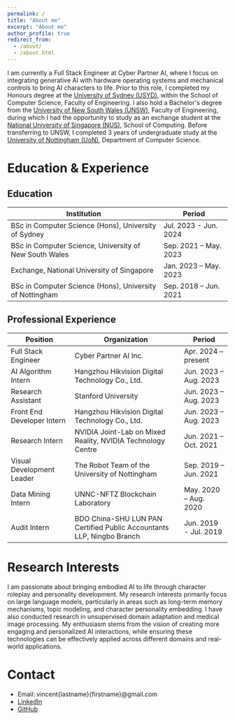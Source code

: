```yaml
---
permalink: /
title: "About me"
excerpt: "About me"
author_profile: true
redirect_from:
  - /about/
  - /about.html
---
```


I am currently a Full Stack Engineer at Cyber Partner AI, where I focus on integrating generative AI with hardware operating systems and mechanical controls to bring AI characters to life. Prior to this role, I completed my Honours degree at the [University of Sydney (USYD)](https://www.sydney.edu.au/), within the School of Computer Science, Faculty of Engineering. I also hold a Bachelor's degree from the [University of New South Wales (UNSW)](https://www.unsw.edu.au/), Faculty of Engineering, during which I had the opportunity to study as an exchange student at the [National University of Singapore (NUS)](https://www.nus.edu.sg/), School of Computing. Before transferring to UNSW, I completed 3 years of undergraduate study at the [University of Nottingham (UoN)](https://www.nottingham.ac.uk/), Department of Computer Science.

Education & Experience
======

Education
------
| Institution | Period |
|-------------|---------|
| BSc in Computer Science (Hons), University of Sydney    | Jul. 2023 - Jun. 2024   |
| BSc in Computer Science, University of New South Wales    | Sep. 2021 – May. 2023   |
| Exchange, National University of Singapore      | Jan. 2023 – May. 2023   |
| BSc in Computer Science (Hons), University of Nottingham    | Sep. 2018 – Jun. 2021   |

Professional Experience
------
| Position | Organization | Period |
|----------|--------------|---------|
| Full Stack Engineer | Cyber Partner AI Inc.   | Apr. 2024 – present   |
| AI Algorithm Intern | Hangzhou Hikvision Digital Technology Co., Ltd.   | Jun. 2023 – Aug. 2023   |
| Research Assistant | Stanford University  | Jun. 2023 – Aug. 2023   |
| Front End Developer Intern  | Hangzhou Hikvision Digital Technology Co., Ltd. | Jun. 2023 – Aug. 2023   |
| Research Intern  | NVIDIA Joint-Lab on Mixed Reality, NVIDIA Technology Centre | Jun. 2021 – Oct. 2021   |
| Visual Development Leader | The Robot Team of the University of Nottingham    | Sep. 2019 – Jun. 2021   |
| Data Mining Intern | UNNC-NFTZ Blockchain Laboratory      | May. 2020 – Aug. 2020   |
| Audit Intern | BDO China-SHU LUN PAN Certified Public Accountants LLP, Ningbo Branch    | Jun. 2019 - Jul. 2019   |

Research Interests
======
I am passionate about bringing embodied AI to life through character roleplay and personality development. My research interests primarily focus on large language models, particularly in areas such as long-term memory mechanisms, topic modeling, and character personality embedding. I have also conducted research in unsupervised domain adaptation and medical image processing. My enthusiasm stems from the vision of creating more engaging and personalized AI interactions, while ensuring these technologies can be effectively applied across different domains and real-world applications.

Contact
======
- Email: vincent{lastname}{firstname}@gmail.com
- [LinkedIn](https://www.linkedin.com/in/yourprofile)
- [GitHub](https://github.com/yourusername)
